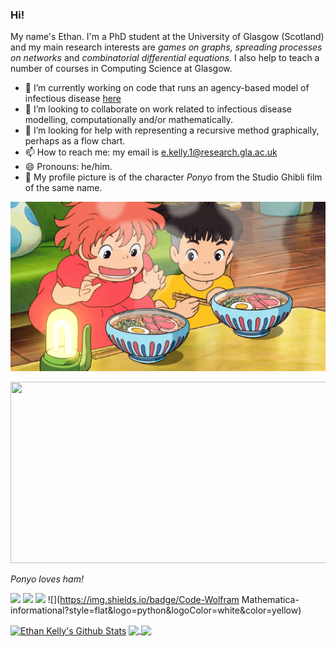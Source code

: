 ### Hi!

<!--
**ethankelly/ethankelly** is a ✨ _special_ ✨ repository because its `README.md` (this file) appears on your GitHub profile.
-->

My name's Ethan. I'm a PhD student at the University of Glasgow (Scotland) and my main research interests are _games on graphs,_  _spreading processes on networks_ and _combinatorial differential equations._ I also help to teach a number of courses in Computing Science at Glasgow.

- 🔭 I’m currently working on code that runs an agency-based model of infectious disease [here](https://github.com/ethankelly/Agency)
- 👯 I’m looking to collaborate on work related to infectious disease modelling, computationally and/or mathematically.
- 🤔 I’m looking for help with representing a recursive method graphically, perhaps as a flow chart.
- 📫 How to reach me: my email is [e.kelly.1@research.gla.ac.uk](mailto:e.kelly.1@research.gla.ac.uk)
- 😄 Pronouns: he/him.
- 🔦 My profile picture is of the character _Ponyo_ from the Studio Ghibli film of the same name.

![](ponyo_loves_ham.gif)

<p align="center">
  <img width="540" height="290" src="http://www.ethankelly/ethankelly/ponyo_loves_ham.gif">
</p>

_Ponyo loves ham!_

<!-- Shields -->

![](https://img.shields.io/badge/OS-Mac-informational?style=flat&logo=apple&logoColor=white&color=yellow)
![](https://img.shields.io/badge/Editor-IntelliJ_IDEA-informational?style=flat&logo=intellij-idea&logoColor=white&color=yellow)
![](https://img.shields.io/badge/Code-Python-informational?style=flat&logo=python&logoColor=white&color=yellow)
![](https://img.shields.io/badge/Code-Wolfram Mathematica-informational?style=flat&logo=python&logoColor=white&color=yellow)


<a href="https://github.com/ethankelly">
<img align="center" alt="Ethan Kelly's Github Stats" src="https://github-readme-stats.codestackr.vercel.app/api?username=ethankelly&show_icons=true&hide_border=true&count_private=true&include_all_commits=true&theme=great-gatsby" /></a>

<a href="https://github.com/ethankelly">
  <img align="center" src="https://github-readme-stats.anuraghazra1.vercel.app/api/top-langs/?username=ethankelly&layout=compact&theme=great-gatsby" />
</a>

<a href="https://github.com/MartinHeinz/go-project-blueprint">
  <img align="center" src="https://github-readme-stats.vercel.app/api/pin/?username=ethankelly&repo=research&theme=great-gatsby" />
</a>   
